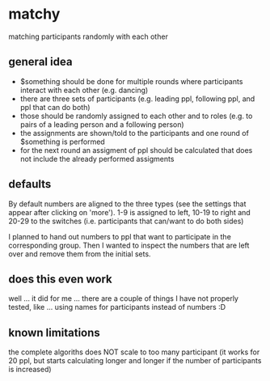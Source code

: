# matchy
matching participants randomly with each other


## general idea
- $something should be done for multiple rounds where participants interact with each other (e.g. dancing)
- there are three sets of participants (e.g. leading ppl, following ppl, and ppl that can do both)
- those should be randomly assigned to each other and to roles (e.g. to pairs of a leading person and a following person)
- the assignments are shown/told to the participants and one round of $something is performed
- for the next round an assigment of ppl should be calculated that does not include the already performed assigments

## defaults
By default numbers are aligned to the three types (see the settings that appear after clicking on 'more').
1-9 is assigned to left, 10-19 to right and 20-29 to the switches (i.e. participants that can/want to do both sides)

I planned to hand out numbers to ppl that want to participate in the corresponding group.
Then I wanted to inspect the numbers that are left over and remove them from the initial sets.

## does this even work
well ... it did for me ...
there are a couple of things I have not properly tested, like ... using names for participants instead of numbers :D 


## known limitations
the complete algoriths does NOT scale to too many participant (it works for 20 ppl, but starts calculating longer and longer if the number of participants is increased)

